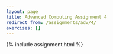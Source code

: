 ```yaml
---
layout: page
title: Advanced Computing Assignment 4
redirect_from: /assignments/adv/4/
exercises: []
---
```


{% include assignment.html %}
